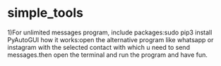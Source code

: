 # simple_tools
1)For unlimited messages program,
  include packages:sudo pip3 install PyAutoGUI
  how it works:open the alternative program like whatsapp or instagram with the selected contact with which u need to send       messages.then open the terminal and run the program and have fun.
 
